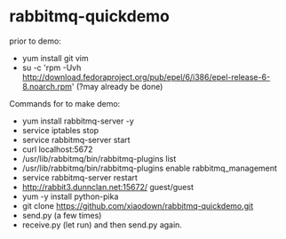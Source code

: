 rabbitmq-quickdemo
==================

prior to demo:

 * yum install git vim 
 * su -c 'rpm -Uvh http://download.fedoraproject.org/pub/epel/6/i386/epel-release-6-8.noarch.rpm' (?may already be done)

Commands for to make demo:

 * yum install rabbitmq-server -y
 * service iptables stop
 * service rabbitmq-server start
 * curl localhost:5672
 * /usr/lib/rabbitmq/bin/rabbitmq-plugins list
 * /usr/lib/rabbitmq/bin/rabbitmq-plugins enable rabbitmq_management
 * service rabbitmq-server restart
 * http://rabbit3.dunnclan.net:15672/ guest/guest
 * yum -y install python-pika
 * git clone https://github.com/xiaodown/rabbitmq-quickdemo.git
 * send.py (a few times)
 * receive.py (let run) and then send.py again.
